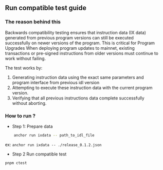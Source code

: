 ## Run compatible test guide

### The reason behind this
Backwards compatibility testing ensures that instruction data (IX data) generated from previous program versions can still be executed successfully on newer versions of the program.
This is critical for Program Upgrades When deploying program updates to mainnet, existing transactions or pre-signed instructions from older versions must continue to work without failing.

The test works by:
1. Generating instruction data using the exact same parameters and program interface from previous idl version
2. Attempting to execute these instruction data with the current program version.
3. Verifying that all previous instructions data complete successfully without aborting.

### How to run ?

- Step 1: Prepare data
```bash
    anchor run ixdata -- path_to_idl_file
```

ex: `anchor run ixdata -- ./release_0.1.2.json`

- Step 2 Run compatible test
```bash
pnpm ctest
```

